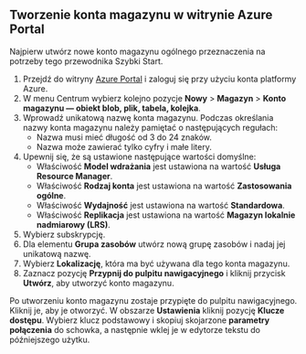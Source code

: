 ## <a name="create-a-storage-account-using-the-azure-portal"></a>Tworzenie konta magazynu w witrynie Azure Portal

Najpierw utwórz nowe konto magazynu ogólnego przeznaczenia na potrzeby tego przewodnika Szybki Start. 

1. Przejdź do witryny [Azure Portal](https://portal.azure.com) i zaloguj się przy użyciu konta platformy Azure. 
2. W menu Centrum wybierz kolejno pozycje **Nowy** > **Magazyn** > **Konto magazynu — obiekt blob, plik, tabela, kolejka**. 
3. Wprowadź unikatową nazwę konta magazynu. Podczas określania nazwy konta magazynu należy pamiętać o następujących regułach:
    - Nazwa musi mieć długość od 3 do 24 znaków.
    - Nazwa może zawierać tylko cyfry i małe litery.
4. Upewnij się, że są ustawione następujące wartości domyślne: 
    - Właściwość **Model wdrażania** jest ustawiona na wartość **Usługa Resource Manager**.
    - Właściwość **Rodzaj konta** jest ustawiona na wartość **Zastosowania ogólne**.
    - Właściwość **Wydajność** jest ustawiona na wartość **Standardowa**.
    - Właściwość **Replikacja** jest ustawiona na wartość **Magazyn lokalnie nadmiarowy (LRS)**.
5. Wybierz subskrypcję. 
6. Dla elementu **Grupa zasobów** utwórz nową grupę zasobów i nadaj jej unikatową nazwę. 
7. Wybierz **Lokalizację**, która ma być używana dla tego konta magazynu.
8. Zaznacz pozycję **Przypnij do pulpitu nawigacyjnego** i kliknij przycisk **Utwórz**, aby utworzyć konto magazynu. 

Po utworzeniu konto magazynu zostaje przypięte do pulpitu nawigacyjnego. Kliknij je, aby je otworzyć. W obszarze **Ustawienia** kliknij pozycję **Klucze dostępu**. Wybierz klucz podstawowy i skopiuj skojarzone **parametry połączenia** do schowka, a następnie wklej je w edytorze tekstu do późniejszego użytku.
